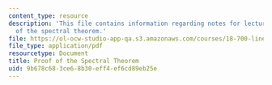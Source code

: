 ```yaml
---
content_type: resource
description: 'This file contains information regarding notes for lecture 18: proof
  of the spectral theorem.'
file: https://ol-ocw-studio-app-qa.s3.amazonaws.com/courses/18-700-linear-algebra-fall-2013/9b678c683ce68b30eff4ef6cd89eb25e_MIT18_700F13_spctrl_thrm.pdf
file_type: application/pdf
resourcetype: Document
title: Proof of the Spectral Theorem
uid: 9b678c68-3ce6-8b30-eff4-ef6cd89eb25e
---
```

